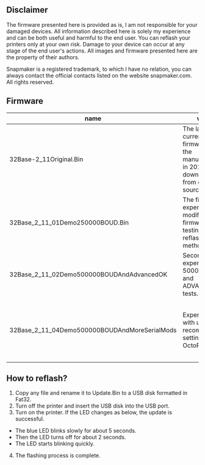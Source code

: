 
## Disclaimer
The firmware presented here is provided as is, I am not responsible for your damaged devices. All information described here is solely my experience and can be both useful and harmful to the end user. You can reflash your printers only at your own risk. Damage to your device can occur at any stage of the end user's actions. All images and firmware presented here are the property of their authors.

Snapmaker is a registered trademark, to which I have no relation, you can always contact the official contacts listed on the website snapmaker.com. All rights reserved.

## Firmware

| name | value | mod_list | stable |
| ---- | ----- | ----- | ----- |
| 32Base-2_11Original.Bin | The latest current firmware from the manufacturer in 2019, downloaded from open sources. | | + |
| 32Base_2_11_01Demo250000BOUD.Bin | The first experiment on modifying this firmware, testing the reflashing method. | +uart 115200BOUD -> 250000BOUD; | +(only tests) |
| 32Base_2_11_02Demo500000BOUDAndAdvancedOK | Second experiment, 500000BOUD and ADVANCED_OK tests. | +uart 115200BOUD -> 500000BOUD; +uart advanced_ok; | +(only tests) |
| 32Base_2_11_04Demo500000BOUDAndMoreSerialMods | Experimenting with using the recommended settings for OctoPrint. | +uart 115200BOUD -> 500000BOUD; +uart advanced_ok; +fix: BLOCK_BUFFER_SIZE(8->64); +fix: BUFSIZE(8->32); +fix: RX_BUFFER_SIZE(512->2048); | +(only tests) |

## How to reflash?
1. Copy any file and rename it to Update.Bin to a USB disk formatted in Fat32.
2. Turn off the printer and insert the USB disk into the USB port.
3. Turn on the printer. If the LED changes as below, the update is successful.
- The blue LED blinks slowly for about 5 seconds.
- Then the LED turns off for about 2 seconds.
- The LED starts blinking quickly.
4. The flashing process is complete.
